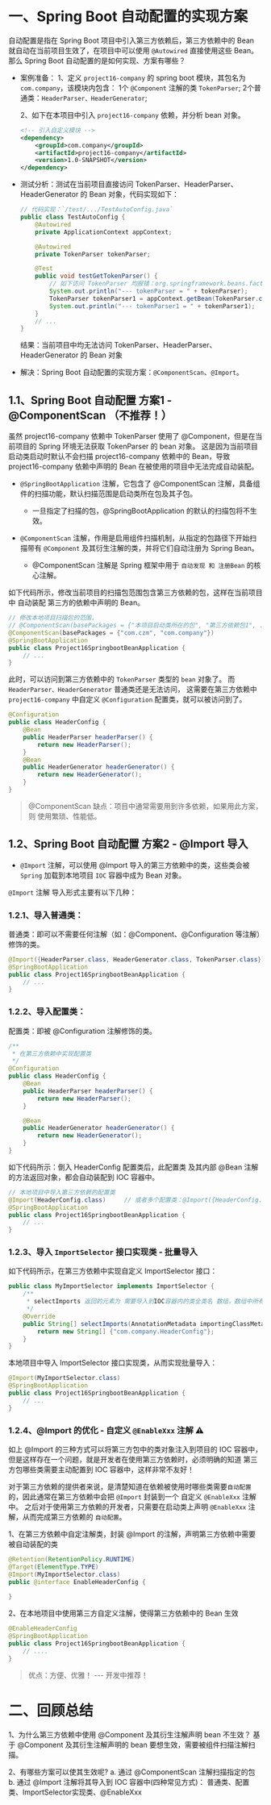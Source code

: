# 一、Spring Boot 自动配置的实现方案

自动配置是指在 Spring Boot 项目中引入第三方依赖后，第三方依赖中的 Bean 就自动在当前项目生效了，在项目中可以使用 `@Autowired` 直接使用这些 Bean。
那么 Spring Boot 自动配置的是如何实现、方案有哪些？

- 案例准备：
    1、定义 `project16-company` 的 spring boot 模块，其包名为 `com.company`，该模块内包含：
        1个 `@Component` 注解的类 `TokenParser`;
        2个普通类：`HeaderParser、HeaderGenerator`;

    2、如下在本项目中引入 `project16-company` 依赖，并分析 bean 对象。
    ```xml
    <!-- 引入自定义模块 -->
    <dependency>
        <groupId>com.company</groupId>
        <artifactId>project16-company</artifactId>
        <version>1.0-SNAPSHOT</version>
    </dependency>
    ```

- 测试分析：测试在当前项目直接访问 TokenParser、HeaderParser、HeaderGenerator 的 Bean 对象，代码实现如下：
    ```java
    // 代码实现：`/test/.../TestAutoConfig.java`
    public class TestAutoConfig {
        @Autowired
        private ApplicationContext appContext;
    
        @Autowired
        private TokenParser tokenParser;
    
        @Test
        public void testGetTokenParser() {
            // 如下访问 TokenParser 均报错：org.springframework.beans.factory.NoSuchBeanDefinitionException: No qualifying bean of type...
            System.out.println("--- tokenParser = " + tokenParser);
            TokenParser tokenParser1 = appContext.getBean(TokenParser.class);
            System.out.println("--- tokenParser1 = " + tokenParser1);
        }
        // ...
    }
    ```
    结果：当前项目中均无法访问 TokenParser、HeaderParser、HeaderGenerator 的 Bean 对象

- 解决：Spring Boot 自动配置的实现方案：`@ComponentScan`、`@Import`。


## 1.1、Spring Boot 自动配置 方案1 -  @ComponentScan （不推荐！）

虽然 project16-company 依赖中 TokenParser 使用了 @Component，但是在当前项目的 Spring 环境无法获取 TokenParser 的 bean 对象。
这是因为当前项目启动类启动时默认不会扫描 project16-company 依赖中的 Bean，导致 project16-company 依赖中声明的 Bean 在被使用的项目中无法完成自动装配。

- `@SpringBootApplication` 注解，它包含了 @ComponentScan 注解，具备组件的扫描功能，默认扫描范围是启动类所在包及其子包。
  - 一旦指定了扫描的包，@SpringBootApplication 的默认的扫描包将不生效。

- `@ComponentScan` 注解，作用是启用组件扫描机制，从指定的包路径下开始扫描带有 `@Component` 及其衍生注解的类，并将它们自动注册为 Spring Bean。
    - @ComponentScan 注解是 Spring 框架中用于‌ `自动发现 和 注册Bean` ‌的核心注解。

如下代码所示，修改当前项目的扫描包范围包含第三方依赖的包，这样在当前项目中 自动装配 第三方的依赖中声明的 Bean。
```java
// 修改本地项目扫描包的范围，
// @ComponentScan(basePackages = {"本项目启动类所在的包", "第三方依赖包1", ...})
@ComponentScan(basePackages = {"com.czm", "com.company"})
@SpringBootApplication  
public class Project16SpringbootBeanApplication {
    // ...
}
```

此时，可以访问到第三方依赖中的 `TokenParser` 类型的 `bean` 对象了。 而 `HeaderParser、HeaderGenerator` 普通类还是无法访问，
这需要在第三方依赖中 `project16-company` 中自定义 `@Configuration` 配置类，就可以被访问到了。

```java
@Configuration
public class HeaderConfig {
    @Bean
    public HeaderParser headerParser() {
        return new HeaderParser();
    } 
    @Bean
    public HeaderGenerator headerGenerator() {
        return new HeaderGenerator();
    }
}
```

> @ComponentScan 缺点：项目中通常需要用到许多依赖，如果用此方案，则 使用繁琐、性能低。


## 1.2、Spring Boot 自动配置 方案2 - @Import 导入
- `@Import` 注解，可以使用 @Import 导入的第三方依赖中的类，这些类会被 `Spring` 加载到本地项目 `IOC` 容器中成为 Bean 对象。

`@Import` 注解 导入形式主要有以下几种：

### 1.2.1、导入普通类：
普通类：即可以不需要任何注解（如：@Component、@Configuration 等注解）修饰的类。

```java
@Import({HeaderParser.class, HeaderGenerator.class, TokenParser.class})
@SpringBootApplication
public class Project16SpringbootBeanApplication {
    // ... 
}
```

### 1.2.2、导入配置类：
配置类：即被 @Configuration 注解修饰的类。
```java
/**
 * 在第三方依赖中实现配置类
 */
@Configuration
public class HeaderConfig {
    @Bean
    public HeaderParser headerParser() {
        return new HeaderParser();
    }

    @Bean
    public HeaderGenerator headerGenerator() {
        return new HeaderGenerator();
    }
}
```
如下代码所示：倒入 HeaderConfig 配置类后，此配置类 及其内部 @Bean 注解的方法返回对象，都会自动装配到 IOC 容器中。
```java
// 本地项目中导入第三方依赖的配置类
@Import(HeaderConfig.class)     // 或者多个配置类：@Import({HeaderConfig.class, ...})
@SpringBootApplication
public class Project16SpringbootBeanApplication {
    // ... 
}
```

### 1.2.3、导入 `ImportSelector` 接口实现类 - 批量导入
如下代码所示，在第三方依赖中实现自定义 ImportSelector 接口：
```java
public class MyImportSelector implements ImportSelector {
    /**
     * selectImports 返回的元素为 需要导入到IOC容器内的类全类名 数组，数组中所有元素都会被IOC容器加载
     */
    @Override
    public String[] selectImports(AnnotationMetadata importingClassMetadata) {
        return new String[] {"com.company.HeaderConfig"};
    }
}
```

本地项目中导入 ImportSelector 接口实现类，从而实现批量导入：
```java
@Import(MyImportSelector.class)     
@SpringBootApplication
public class Project16SpringbootBeanApplication {
    // ... 
}
```

### 1.2.4、@Import 的优化 - 自定义 `@EnableXxx` 注解 ⚠️
如上 @Import 的三种方式可以将第三方包中的类对象注入到项目的 IOC 容器中，但是这样存在一个问题，就是开发者在使用第三方依赖时，必须明确的知道
第三方包哪些类需要主动配置到 IOC 容器中，这样非常不友好！

对于第三方依赖的提供者来说，是清楚知道在依赖被使用时哪些类需要`自动配置`的，因此通常在第三方依赖中会把 `@Import` 封装到一个 自定义 `@EnableXxx` 注解中。
之后对于使用第三方依赖的开发者，只需要在启动类上声明 `@EnableXxx` 注解，从而完成第三方依赖的 `自动配置`。

1、在第三方依赖中自定注解类，封装 @Import 的注解，声明第三方依赖中需要被自动装配的类
```java
@Retention(RetentionPolicy.RUNTIME)
@Target(ElementType.TYPE)
@Import(MyImportSelector.class)
public @interface EnableHeaderConfig {
    
}
```

2、在本地项目中使用第三方自定义注解，使得第三方依赖中的 Bean 生效
```java
@EnableHeaderConfig     
@SpringBootApplication
public class Project16SpringbootBeanApplication {
    // .... 
}
```

> 优点：方便、优雅！ --- 开发中推荐！



# 二、回顾总结
1、为什么第三方依赖中使用 @Component 及其衍生注解声明 bean 不生效？
  基于 @Component 及其衍生注解声明的 bean 要想生效，需要被组件扫描注解扫描。

2、有哪些方案可以使其生效呢?
a. 通过 @ComponentScan 注解扫描指定的包
b. 通过 @Import 注解将其导入到 IOC 容器中(四种常见方式)： 普通类、配置类、ImportSelector实现类、@EnableXxx
